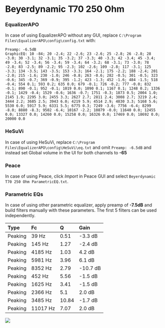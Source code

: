 # Beyerdynamic T70 250 Ohm

### EqualizerAPO
In case of using EqualizerAPO without any GUI, replace `C:\Program Files\EqualizerAPO\config\config.txt`
with:
```
Preamp: -6.5dB
GraphicEQ: 10 -84; 20 -2.4; 22 -2.6; 23 -2.6; 25 -2.8; 26 -2.8; 28 -3.0; 30 -3.1; 32 -3.1; 35 -3.2; 37 -3.3; 40 -3.3; 42 -3.4; 45 -3.4; 49 -3.4; 52 -3.4; 56 -3.4; 59 -3.4; 64 -3.2; 68 -3.1; 73 -3.0; 78 -2.8; 83 -2.5; 89 -2.2; 95 -2.3; 102 -2.6; 109 -2.8; 117 -3.1; 125 -3.3; 134 -3.5; 143 -3.5; 153 -3.3; 164 -2.1; 175 -2.2; 188 -2.4; 201 -2.0; 215 -1.6; 230 -1.0; 246 -0.8; 263 -0.6; 282 -0.5; 301 -0.5; 323 -0.6; 345 -0.7; 369 -0.9; 395 -1.2; 423 -1.3; 452 -1.6; 484 -1.5; 518 -0.4; 554 0.1; 593 0.2; 635 0.0; 679 -0.1; 726 -0.2; 777 -0.0; 832 -0.1; 890 -0.1; 952 -0.1; 1019 0.0; 1090 0.1; 1167 0.1; 1248 0.2; 1336 -0.1; 1429 -0.4; 1529 -0.6; 1636 -0.7; 1751 -0.3; 1873 0.5; 2004 1.0; 2145 1.9; 2295 3.0; 2455 3.3; 2627 2.7; 2811 2.4; 3008 2.7; 3219 2.4; 3444 2.2; 3685 2.5; 3943 6.0; 4219 5.9; 4514 2.9; 4830 3.3; 5168 5.6; 5530 6.0; 5917 5.9; 6331 5.5; 6775 0.3; 7249 -3.6; 7756 -6.4; 8299 -8.0; 8880 -8.3; 9502 -6.4; 10167 -2.2; 10879 -0.0; 11640 0.0; 12455 0.0; 13327 0.0; 14260 0.0; 15258 0.0; 16326 0.0; 17469 0.0; 18692 0.0; 20000 0.0
```

### HeSuVi
In case of using HeSuVi, replace `C:\Program Files\EqualizerAPO\config\HeSuVi\eq.txt` and omit `Preamp:
-6.5dB` and instead set Global volume in the UI for both channels to **-65**

### Peace
In case of using Peace, click *Import* in Peace GUI and select `Beyerdynamic T70 250 Ohm ParametricEQ.txt`.

### Parametric EQs
In case of using other parametric equalizer, apply preamp of **-7.5dB** and build filters manually with
these parameters. The first 5 filters can be used independently.

| Type    | Fc       |     Q | Gain     |
|:--------|:---------|:------|:---------|
| Peaking | 39 Hz    |  0.51 | -3.3 dB  |
| Peaking | 145 Hz   |  1.27 | -2.4 dB  |
| Peaking | 4185 Hz  |  1.03 | 4.2 dB   |
| Peaking | 5981 Hz  |  3.96 | 6.1 dB   |
| Peaking | 8352 Hz  |  2.79 | -10.7 dB |
| Peaking | 452 Hz   |  5.56 | -1.5 dB  |
| Peaking | 1625 Hz  |  3.41 | -1.5 dB  |
| Peaking | 2366 Hz  |  5.1  | 2.0 dB   |
| Peaking | 3485 Hz  | 10.84 | -1.7 dB  |
| Peaking | 11017 Hz |  7.07 | 2.0 dB   |

![](https://raw.githubusercontent.com/jaakkopasanen/AutoEq/master/results/headphonecom/sbaf-serious/Beyerdynamic%20T70%20250%20Ohm/Beyerdynamic%20T70%20250%20Ohm.png)